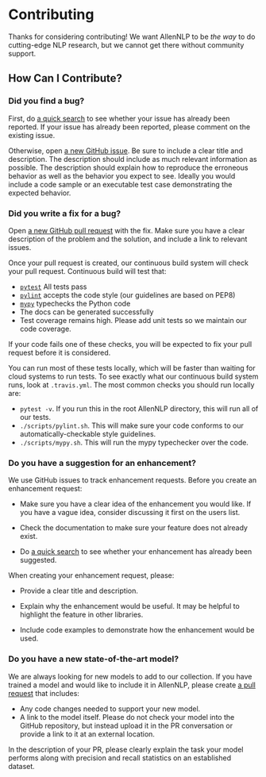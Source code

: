 # Contributing

Thanks for considering contributing!  We want AllenNLP to be *the way* to do cutting-edge NLP research, but we cannot
get there without community support.

## How Can I Contribute?

### Did you find a bug?

First, do [a quick search](https://github.com/allenai/allennlp/issues) to see whether your issue has already been reported.
If your issue has already been reported, please comment on the existing issue.

Otherwise, open [a new GitHub issue](https://github.com/allenai/allennlp/issues).  Be sure to include a clear title
and description.  The description should include as much relevant information as possible.  The description should
explain how to reproduce the erroneous behavior as well as the behavior you expect to see.  Ideally you would include a
code sample or an executable test case demonstrating the expected behavior.

### Did you write a fix for a bug?

Open [a new GitHub pull request](https://github.com/allenai/allennlp/pulls) with the fix.  Make sure you have a clear
description of the problem and the solution, and include a link to relevant issues.

Once your pull request is created, our continuous build system will check your pull request.  Continuous
build will test that:

* [`pytest`](https://docs.pytest.org/en/latest/) All tests pass
* [`pylint`](https://www.pylint.org/) accepts the code style (our guidelines are based on PEP8)
* [`mypy`](http://mypy-lang.org/) typechecks the Python code
* The docs can be generated successfully
* Test coverage remains high.  Please add unit tests so we maintain our code coverage.

If your code fails one of these checks, you will be expected to fix your pull request before it is considered.

You can run most of these tests locally, which will be faster than waiting for cloud systems to run tests.  To see
exactly what our continuous build system runs, look at `.travis.yml`.  The most common checks you should run
locally are:

* `pytest -v`.  If you run this in the root AllenNLP directory, this will run all of our tests.
* `./scripts/pylint.sh`.  This will make sure your code conforms to our automatically-checkable style guidelines.
* `./scripts/mypy.sh`.  This will run the mypy typechecker over the code.

### Do you have a suggestion for an enhancement?

We use GitHub issues to track enhancement requests.  Before you create an enhancement request:

* Make sure you have a clear idea of the enhancement you would like.  If you have a vague idea, consider discussing
it first on the users list.

* Check the documentation to make sure your feature does not already exist.

* Do [a quick search](https://github.com/allenai/allennlp/issues) to see whether your enhancement has already been suggested.

When creating your enhancement request, please:

* Provide a clear title and description.

* Explain why the enhancement would be useful.  It may be helpful to highlight the feature in other libraries.

* Include code examples to demonstrate how the enhancement would be used.

### Do you have a new state-of-the-art model?

We are always looking for new models to add to our collection.  If you have trained a model and would like to include it in 
AllenNLP, please create [a pull request](https://github.com/allenai/allennlp/pulls) that includes:

* Any code changes needed to support your new model.
* A link to the model itself.  Please do not check your model into the GitHub repository, but instead upload it in the 
PR conversation or provide a link to it at an external location.

In the description of your PR, please clearly explain the task your model performs along with precision and recall statistics 
on an established dataset.
